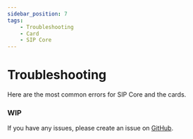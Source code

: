 ```yaml
---
sidebar_position: 7
tags:
    - Troubleshooting
    - Card
    - SIP Core
---
```


# Troubleshooting

Here are the most common errors for SIP Core and the cards.

### WIP

If you have any issues, please create an issue on [GitHub](https://github.com/TECH7Fox/sip-hass-card/issues).
